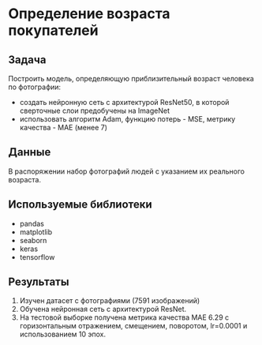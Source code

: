 # Определение возраста покупателей

## Задача
Построить модель, определяющую приблизительный возраст человека по фотографии:
- создать нейронную сеть с архитектурой ResNet50, в которой сверточные слои предобучены на ImageNet
- использовать алгоритм Adam, функцию потерь - MSE, метрику качества - MAE (менее 7)

## Данные
В распоряжении набор фотографий людей с указанием их реального возраста.

## Используемые библиотеки
- pandas
- matplotlib
- seaborn
- keras
- tensorflow

## Результаты
1. Изучен датасет с фотографиями (7591 изображений)
2. Обучена нейронная сеть с архитектурой ResNet.
3. На тестовой выборке получена метрика качества MAE 6.29 с горизонтальным отражением, смещением, поворотом, lr=0.0001 и использованием 10 эпох.